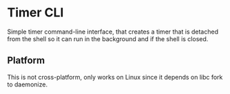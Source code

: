 # Timer CLI

Simple timer command-line interface, that creates a timer that is detached from the shell so it can run in the background and if the shell is closed.

## Platform

This is not cross-platform, only works on Linux since it depends on libc fork to daemonize.
